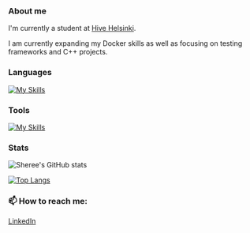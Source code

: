 ### About me

I'm currently a student at [Hive Helsinki]([https://www.hiveschool.io/](https://www.hive.fi/en/)).

I am currently expanding my Docker skills as well as focusing on testing frameworks and C++ projects. 

### Languages

[![My Skills](https://skillicons.dev/icons?i=c,cpp,py)](https://skillicons.dev)

### Tools

[![My Skills](https://skillicons.dev/icons?i=github,vscode,cmake,docker)](https://skillicons.dev)

### Stats

![Sheree's GitHub stats](https://github-readme-stats.vercel.app/api?username=ShereeMorphett&theme=omni&show_icons=true&hide_rank=true&hide_title=true)

[![Top Langs](https://github-readme-stats.vercel.app/api/top-langs/?username=ShereeMorphett)](https://github.com/anuraghazra/github-readme-stats)

### 📫 How to reach me:

[LinkedIn](https://www.linkedin.com/in/sheree-morphett)
